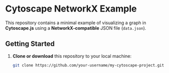 # Cytoscape NetworkX Example

This repository contains a minimal example of visualizing a graph in **Cytoscape.js** using a **NetworkX-compatible** JSON file (`data.json`).

## Getting Started

1. **Clone or download** this repository to your local machine:
   ```bash
   git clone https://github.com/your-username/my-cytoscape-project.git

